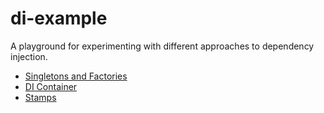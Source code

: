 # di-example

A playground for experimenting with different approaches to dependency injection.

* [Singletons and Factories](https://github.com/thrucker/di-example/tree/singletons_and_factories)
* [DI Container](https://github.com/thrucker/di-example/tree/di_container)
* [Stamps](https://github.com/thrucker/di-example/tree/stamps)
